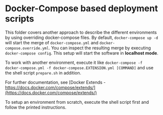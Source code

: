# Docker-Compose based deployment scripts

This folder covers another approach to describe the different environments by using overriding docker-compose files. By default, `docker-compose up -d` will start the merge of `docker-compose.yml` and `docker-compose.override.yml`. You can inspect the resulting merge by executing `docker-compose config`. This setup will start the software in **localhost mode**.

To work with another environment, execute it like `docker-compose -f docker-compose.yml -f docker-compose.EXTENSION.yml [COMMAND]` and use the shell script `prepare.sh` in addition.

For further documentation, see [Docker Extends - https://docs.docker.com/compose/extends/](https://docs.docker.com/compose/extends/)

To setup an environment from scratch, execute the shell script first and follow the printed instructions.
